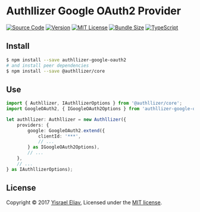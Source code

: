 # Authllizer Google OAuth2 Provider
[![Source Code](https://img.shields.io/badge/%3C/%3E-source--code-blue.svg)](https://github.com/yisraelx/authllizer/blob/master/packages/providers/authllizer-google-oauth2)
[![Version](https://img.shields.io/npm/v/authllizer-google-oauth2.svg)](https://www.npmjs.com/package/authllizer-google-oauth2)
[![MIT License](https://img.shields.io/npm/l/authllizer-google-oauth2.svg?color=yellow)](https://github.com/yisraelx/authllizer/blob/master/LICENSE)
[![Bundle Size](https://img.shields.io/bundlephobia/min/authllizer-google-oauth2.svg?color=green)](https://bundlephobia.com/result?p=authllizer-google-oauth2)
[![TypeScript](https://img.shields.io/badge/100%25-TypeScript-blue.svg)](https://www.typescriptlang.org)

## Install
```sh
$ npm install --save authllizer-google-oauth2
# and install peer dependencies 
$ npm install --save @authllizer/core
```

## Use
```ts
import { Authllizer, IAuthllizerOptions } from '@authllizer/core';
import GoogleOAuth2, { IGoogleOAuth2Options } from 'authllizer-google-oauth2';

let authllizer: Authllizer = new Authllizer({
    providers: {
        google: GoogleOAuth2.extend({
            clientId: '***',
            // ...
        } as IGoogleOAuth2Options),
        // ...
    },
    // ...
} as IAuthllizerOptions);
```

## License
Copyright © 2017 [Yisrael Eliav](https://github.com/yisraelx),
Licensed under the [MIT license](https://github.com/yisraelx/authllizer/blob/master/LICENSE).
